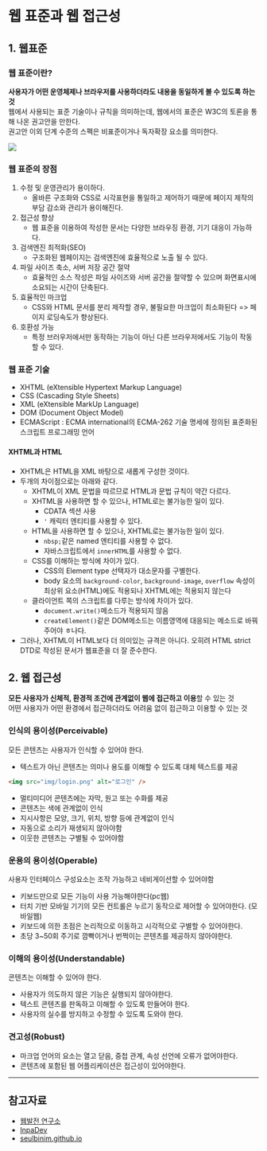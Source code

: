# 웹 표준과 웹 접근성

## 1. 웹표준

### 웹 표준이란?

**사용자가 어떤 운영체제나 브라우저를 사용하더라도 내용을 동일하게 볼 수 있도록 하는 것**
<br/>
웹에서 사용되는 표준 기술이나 규칙을 의미하는데, 웹에서의 표준은 W3C의 토론을 통해 나온 권고안을 만한다.
<br/>
권고안 이외 단계 수준의 스펙은 비표준이거나 독자확장 요소를 의미한다.

![](https://velog.velcdn.com/images/pangkyu/post/9c9b3ac8-f12e-4955-9b7e-786491b58dd4/image.png)

### 웹 표준의 장점

1. 수정 및 운영관리가 용이하다.
   - 올바른 구조화와 CSS로 시각표현을 통일하고 제어하기 때문에 페이지 제작의 부담 감소와 관리가 용이해진다.
2. 접근성 향상
   - 웹 표준을 이용하여 작성한 문서는 다양한 브라우징 환경, 기기 대응이 가능하다.
3. 검색엔진 최적화(SEO)
   - 구조화된 웹페이지는 검색엔진에 효율적으로 노출 될 수 있다.
4. 파일 사이즈 축소, 서버 저장 공간 절약
   - 효율적인 소스 작성은 파일 사이즈와 서버 공간을 절약할 수 있으며 화면표시에 소요되는 시간이 단축된다.
5. 효율적인 마크업
   - CSS와 HTML 문서를 분리 제작할 경우, 불필요한 마크업이 최소화된다 => 페이지 로딩속도가 향상된다.
6. 호환성 가능
   - 특정 브러우저에서만 동작하는 기능이 아닌 다른 브라우저에서도 기능이 작동할 수 있다.

### 웹 표준 기술

- XHTML (eXtensible Hypertext Markup Language)
- CSS (Cascading Style Sheets)
- XML (eXtensible MarkUp Language)
- DOM (Document Object Model)
- ECMAScript : ECMA international의 ECMA-262 기술 명세에 정의된 표준화된 스크립트 프로그래밍 언어

#### XHTML과 HTML

- XHTML은 HTML을 XML 바탕으로 새롭게 구성한 것이다.
- 두개의 차이점으로는 아래와 같다.
  - XHTML이 XML 문법을 따르므로 HTML과 문법 규칙이 약간 다르다.
  - XHTML을 사용하면 할 수 있으나, HTML로는 불가능한 일이 있다.
    - CDATA 섹션 사용
    - <code>&apos;</code> 캐릭터 엔티티를 사용할 수 있다.
  - HTML을 사용하면 할 수 있으나, XHTML로는 불가능한 일이 있다.
    - <code>nbsp;</code>같은 named 엔티티를 사용할 수 없다.
    - 자바스크립트에서 <code>innerHTML</code>를 사용할 수 없다.
  - CSS를 이해하는 방식에 차이가 있다.
    - CSS의 Element type 선택자가 대소문자를 구별한다.
    - body 요소의 <code>background-color</code>, <code>background-image</code>, <code>overflow</code> 속성이 최상위 요소(HTML)에도 적용되나 XHTML에는 적용되지 않는다
  - 클라이언트 쪽의 스크립트를 다루는 방식에 차이가 있다.
    - <code>document.write()</code>메소드가 적용되지 않음
    - <code>createElement()</code>같은 DOM메소드는 이름영역에 대응되는 메소드로 바꿔주어야 ㅎ나다.
- 그러나, XHTML이 HTML보다 더 의미있는 규격은 아니다. 오히려 HTML strict DTD로 작성된 문서가 웹표준을 더 잘 준수한다.

## 2. 웹 접근성

**모든 사용자가 신체적, 환경적 조건에 관계없이 웹에 접근하고 이용**할 수 있는 것 <br/>
어떤 사용자가 어떤 환경에서 접근하더라도 어려움 없이 접근하고 이용할 수 있는 것

### 인식의 용이성(Perceivable)

모든 콘텐츠는 사용자가 인식할 수 있어야 한다.

- 텍스트가 아닌 콘텐츠는 의미나 용도를 이해할 수 있도록 대체 텍스트를 제공

```html
<img src="img/login.png" alt="로그인" />
```

- 멀티미디어 콘텐츠에는 자막, 원고 또는 수화를 제공
- 콘텐츠는 색에 관계없이 인식
- 지시사항은 모양, 크기, 위치, 방향 등에 관계없이 인식
- 자동으로 소리가 재생되지 않아야함
- 이웃한 콘텐츠는 구별될 수 있어야함

### 운용의 용이성(Operable)

사용자 인터페이스 구성요소는 조작 가능하고 네비게이션할 수 있어야함

- 키보드만으로 모든 기능이 사용 가능해야한다(pc웹)
- 터치 기반 모바일 기기의 모든 컨트롤은 누르기 동작으로 제어할 수 있어야한다. (모바일웹)
- 키보드에 의한 초점은 논리적으로 이동하고 시각적으로 구별할 수 있어야한다.
- 초당 3~50회 주기로 깜빡이거나 번쩍이는 콘텐츠를 제공하지 않아야한다.

### 이해의 용이성(Understandable)

콘텐츠는 이해할 수 있어야 한다.

- 사용자가 의도하지 않은 기능은 실행되지 않아야한다.
- 텍스트 콘텐츠를 판독하고 이해할 수 있도록 만들어야 한다.
- 사용자의 실수를 방지하고 수정할 수 있도록 도와야 한다.

### 견고성(Robust)

- 마크업 언어의 요소는 열고 닫음, 중첩 관계, 속성 선언에 오류가 없어야한다.
- 콘텐츠에 포함된 웹 어플리케이션은 접근성이 있어야한다.

---

## 참고자료

- [웹발전 연구소](http://www.smartebiz.kr/new/subpage02_02.html)
- [InpaDev](https://inpa.tistory.com/entry/WEB-%F0%9F%93%9A-%EC%9B%B9-%ED%91%9C%EC%A4%80%EC%9D%98-%EC%9D%B4%ED%95%B4)
- [seulbinim.github.io](https://seulbinim.github.io/WSA/standards.html#%EC%9B%B9%ED%91%9C%EC%A4%80-%EC%9D%B4%EB%9E%80)
